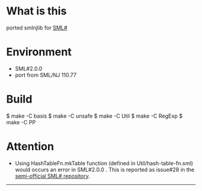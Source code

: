
What is this
===============================

ported smlnjlib for [SML#][1]


Environment
===============================

- SML#2.0.0
- port from SML/NJ 110.77


Build
===============================


 $ make -C basis
 $ make -C unsafe
 $ make -C Util
 $ make -C RegExp
 $ make -C PP


Attention
===============================

* Using HashTableFn.mkTable function (defined in Util/hash-table-fn.sml) would occurs an error in SML#2.0.0 .
  This is reported as issue#28 in the [semi-official SML# repository][2].


----

[1]: http://www.pllab.riec.tohoku.ac.jp/smlsharp/
[2]: https://github.com/smlsharp/smlsharp


